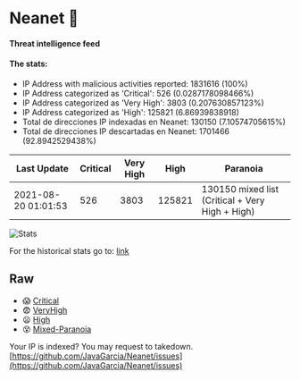 # Neanet :hocho:
#### Threat intelligence feed
#### The stats:

- IP Address with malicious activities reported: 1831616 (100%)
- IP Address categorized as 'Critical':  526 (0.0287178098466%)
- IP Address categorized as 'Very High':  3803 (0.207630857123%)
- IP Address categorized as 'High':  125821 (6.86939838918)
- Total de direcciones IP indexadas en Neanet:  130150 (7.10574705615%)
- Total de direcciones IP descartadas en Neanet:  1701466 (92.8942529438%)

| Last Update | Critical | Very High | High | Paranoia |
| --- | --- | --- | --- | --- |
| 2021-08-20 01:01:53 | 526 | 3803 | 125821 | 130150 mixed list (Critical + Very High + High)|

![Stats](https://docs.google.com/spreadsheets/d/e/2PACX-1vSnaNMIXVabIpDJjufMlzH7poXnshF3mgd8Is1g9ytUEzVsP5my4Trn8f-xkoLLQ38xpL3HtmUexLo6/pubchart?oid=501124687&format=image)

For the historical stats go to: [link](/stats.csv)
## Raw
- :scream: [Critical](https://raw.githubusercontent.com/JavaGarcia/Neanet/master/blacklists/neanet_critical.txt)
- :fearful: [VeryHigh](https://raw.githubusercontent.com/JavaGarcia/Neanet/master/blacklists/neanet_veryHigh.txtt)
- :frowning: [High](https://raw.githubusercontent.com/JavaGarcia/Neanet/master/blacklists/neanet_high.txt)
- :dizzy_face: [Mixed-Paranoia](https://raw.githubusercontent.com/JavaGarcia/Neanet/master/blacklists/neanet_all.txt)


Your IP is indexed? You may request to takedown. [https://github.com/JavaGarcia/Neanet/issues](https://github.com/JavaGarcia/Neanet/issues)



































































































































































































































































































































































































































































































































































































































































































































































































































































































































































































































































































































































































































































































































































































































































































































































































































































































































































































































































































































































































































































































































































































































































































































































































































































































































































































































































































































































































































































































































































































































































































































































































































































































































































































































































































































































































































































































































































































































































































































































































































































































































































































































































































































































































































































































































































































































































































































































































































































































































































































































































































































































































































































































































































































































































































































































































































































































































































































































































































































































































































































































































































































































































































































































































































































































































































































































































































































































































































































































































































































































































































































































































































































































































































































































































































































































































































































































































































































































































































































































































































































































































































































































































































































































































































































